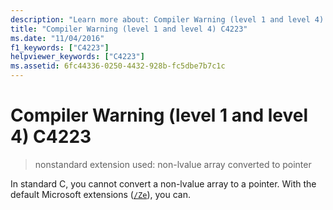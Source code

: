 ```yaml
---
description: "Learn more about: Compiler Warning (level 1 and level 4) C4223"
title: "Compiler Warning (level 1 and level 4) C4223"
ms.date: "11/04/2016"
f1_keywords: ["C4223"]
helpviewer_keywords: ["C4223"]
ms.assetid: 6fc44336-0250-4432-928b-fc5dbe7b7c1c
---
```

# Compiler Warning (level 1 and level 4) C4223

> nonstandard extension used: non-lvalue array converted to pointer

In standard C, you cannot convert a non-lvalue array to a pointer. With the default Microsoft extensions ([`/Ze`](../../build/reference/za-ze-disable-language-extensions.md)), you can.
